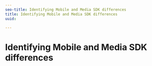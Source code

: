 ```yaml
---
seo-title: Identifying Mobile and Media SDK differences
title: Identifying Mobile and Media SDK differences
uuid: 

---
```


# Identifying Mobile and Media SDK differences


